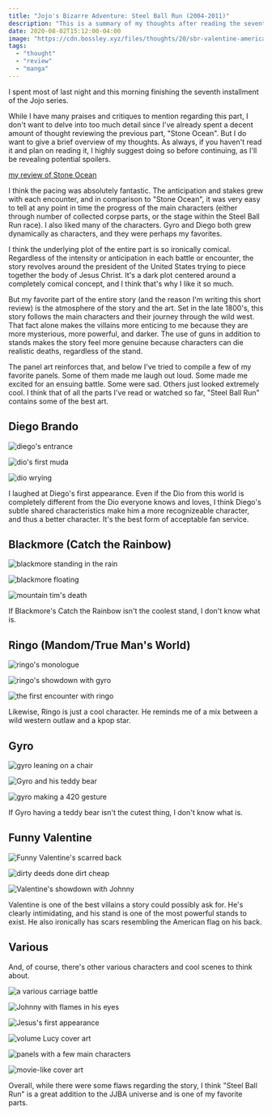 ```yaml
---
title: "Jojo's Bizarre Adventure: Steel Ball Run (2004-2011)"
description: "This is a summary of my thoughts after reading the seventh part of Jojo, Steel Ball Run. While it wasn't necessarily my favorite part, there were a lot of components I thoroughly enjoyed, especially the art. I've displayed a few of my favorite panels."
date: 2020-08-02T15:12:00-04:00
image: "https://cdn.bossley.xyz/files/thoughts/20/sbr-valentine-america.jpg"
tags:
  - "thought"
  - "review"
  - "manga"
---
```


I spent most of last night and this morning finishing the seventh installment of the Jojo series.

While I have many praises and critiques to mention regarding this part, I don't want to delve into too much detail since I've already spent a decent amount of thought reviewing the previous part, "Stone Ocean". But I do want to give a brief overview of my thoughts. As always, if you haven't read it and plan on reading it, I highly suggest doing so before continuing, as I'll be revealing potential spoilers.

[my review of Stone Ocean](/thoughts/20/04/jojos-bizarre-adventure-stone-ocean-2000-2003/)

I think the pacing was absolutely fantastic. The anticipation and stakes grew with each encounter, and in comparison to "Stone Ocean", it was very easy to tell at any point in time the progress of the main characters (either through number of collected corpse parts, or the stage within the Steel Ball Run race). I also liked many of the characters. Gyro and Diego both grew dynamically as characters, and they were perhaps my favorites.

I think the underlying plot of the entire part is so ironically comical. Regardless of the intensity or anticipation in each battle or encounter, the story revolves around the president of the United States trying to piece together the body of Jesus Christ. It's a dark plot centered around a completely comical concept, and I think that's why I like it so much.

But my favorite part of the entire story (and the reason I'm writing this short review) is the atmosphere of the story and the art. Set in the late 1800's, this story follows the main characters and their journey through the wild west. That fact alone makes the villains more enticing to me because they are more mysterious, more powerful, and darker. The use of guns in addition to stands makes the story feel more genuine because characters can die realistic deaths, regardless of the stand.

The panel art reinforces that, and below I've tried to compile a few of my favorite panels. Some of them made me laugh out loud. Some made me excited for an ensuing battle. Some were sad. Others just looked extremely cool. I think that of all the parts I've read or watched so far, "Steel Ball Run" contains some of the best art.

## Diego Brando

![diego's entrance](https://cdn.bossley.xyz/files/thoughts/20/sbr-dio-brando-entrance.jpg)

![dio's first muda](https://cdn.bossley.xyz/files/thoughts/20/sbr-muda.jpg)

![dio wrying](https://cdn.bossley.xyz/files/thoughts/20/sbr-wry.jpg)

I laughed at Diego's first appearance. Even if the Dio from this world is completely different from the Dio everyone knows and loves, I think Diego's subtle shared characteristics make him a more recognizeable character, and thus a better character. It's the best form of acceptable fan service.

## Blackmore (Catch the Rainbow)

![blackmore standing in the rain](https://cdn.bossley.xyz/files/thoughts/20/sbr-blackmore-standing.jpg)

![blackmore floating](https://cdn.bossley.xyz/files/thoughts/20/sbr-catch-the-rainbow.jpg)

![mountain tim's death](https://cdn.bossley.xyz/files/thoughts/20/sbr-mountain-tim-death.jpg)

If Blackmore's Catch the Rainbow isn't the coolest stand, I don't know what is.

## Ringo (Mandom/True Man's World)

![ringo's monologue](https://cdn.bossley.xyz/files/thoughts/20/sbr-ringo-undefeatable.jpg)

![ringo's showdown with gyro](https://cdn.bossley.xyz/files/thoughts/20/sbr-ringo-showdown.jpg)

![the first encounter with ringo](https://cdn.bossley.xyz/files/thoughts/20/sbr-ringo-first-encounter.jpg)

Likewise, Ringo is just a cool character. He reminds me of a mix between a wild western outlaw and a kpop star.

## Gyro

![gyro leaning on a chair](https://cdn.bossley.xyz/files/thoughts/20/sbr-gyro-standing.jpg)

![Gyro and his teddy bear](https://cdn.bossley.xyz/files/thoughts/20/sbr-teddy-bear.jpg)

![gyro making a 420 gesture](https://cdn.bossley.xyz/files/thoughts/20/sbr-gyro-420.jpg)

If Gyro having a teddy bear isn't the cutest thing, I don't know what is.

## Funny Valentine

![Funny Valentine's scarred back](https://cdn.bossley.xyz/files/thoughts/20/sbr-valentine-america.jpg)

![dirty deeds done dirt cheap](https://cdn.bossley.xyz/files/thoughts/20/sbr-d4c.jpg)

![Valentine's showdown with Johnny](https://cdn.bossley.xyz/files/thoughts/20/sbr-valentine-johnny.jpg)

Valentine is one of the best villains a story could possibly ask for. He's clearly intimidating, and his stand is one of the most powerful stands to exist. He also ironically has scars resembling the American flag on his back.

## Various

And, of course, there's other various characters and cool scenes to think about.

![a various carriage battle](https://cdn.bossley.xyz/files/thoughts/20/sbr-carriage-battle.jpg)

![Johnny with flames in his eyes](https://cdn.bossley.xyz/files/thoughts/20/sbr-johnny-humanity.jpg)

![Jesus's first appearance](https://cdn.bossley.xyz/files/thoughts/20/sbr-jesus.jpg)

![volume Lucy cover art](https://cdn.bossley.xyz/files/thoughts/20/sbr-lucy-cover.jpg)

![panels with a few main characters](https://cdn.bossley.xyz/files/thoughts/20/sbr-panel-character.jpg)

![movie-like cover art](https://cdn.bossley.xyz/files/thoughts/20/sbr-movie-cover.jpg)

Overall, while there were some flaws regarding the story, I think "Steel Ball Run" is a great addition to the JJBA universe and is one of my favorite parts.
